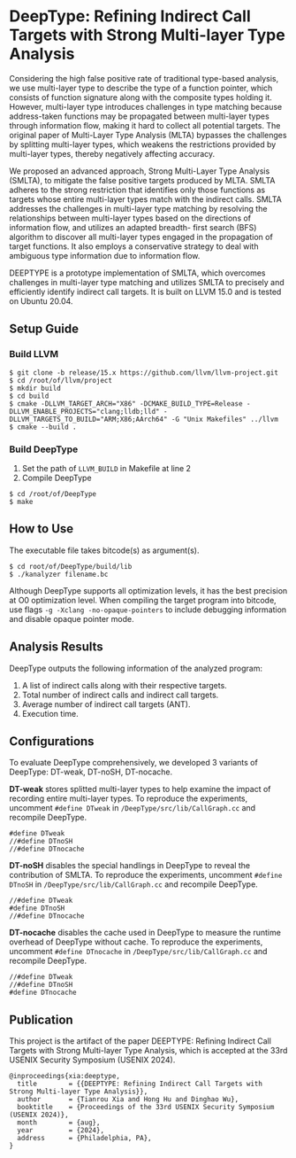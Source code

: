 # DeepType: Refining Indirect Call Targets with Strong Multi-layer Type Analysis
Considering the high false positive rate of traditional type-based analysis, we use multi-layer type to describe the type of a function pointer, which consists of function signature along with the composite types holding it. However, multi-layer type introduces challenges in type matching because address-taken functions may be propagated between multi-layer types through information flow, making it hard to collect all potential targets. The original paper of Multi-Layer Type Analysis (MLTA) bypasses the challenges by splitting multi-layer types, which weakens the restrictions provided by multi-layer types, thereby negatively affecting accuracy. 

We proposed an advanced approach, Strong Multi-Layer Type Analysis (SMLTA), to mitigate the false positive targets produced by MLTA. SMLTA adheres to the strong restriction that identifies only those functions as targets whose entire multi-layer types match with the indirect calls. SMLTA addresses the challenges in multi-layer type matching by resolving the relationships between multi-layer types based on the directions of information flow, and utilizes an adapted breadth- first search (BFS) algorithm to discover all multi-layer types engaged in the propagation of target functions. It also employs a conservative strategy to deal with ambiguous type information due to information flow.

DEEPTYPE is a prototype implementation of SMLTA, which overcomes challenges in multi-layer type matching and utilizes SMLTA to precisely and efficiently identify indirect call targets. It is built on LLVM 15.0 and is tested on Ubuntu 20.04. 

## Setup Guide
### Build LLVM
```
$ git clone -b release/15.x https://github.com/llvm/llvm-project.git
$ cd /root/of/llvm/project
$ mkdir build
$ cd build
$ cmake -DLLVM_TARGET_ARCH="X86" -DCMAKE_BUILD_TYPE=Release -DLLVM_ENABLE_PROJECTS="clang;lldb;lld" -DLLVM_TARGETS_TO_BUILD="ARM;X86;AArch64" -G "Unix Makefiles" ../llvm
$ cmake --build .
```
### Build DeepType
1. Set the path of ```LLVM_BUILD``` in Makefile at line 2
2. Compile DeepType
```
$ cd /root/of/DeepType
$ make
```

## How to Use
The executable file takes bitcode(s) as argument(s). 
```
$ cd root/of/DeepType/build/lib
$ ./kanalyzer filename.bc
```
Although DeepType supports all optimization levels, it has the best precision at O0 optimization level. When compiling the target program into bitcode, use flags ```-g -Xclang -no-opaque-pointers``` to include debugging information and disable opaque pointer mode.

## Analysis Results
DeepType outputs the following information of the analyzed program:  
1. A list of indirect calls along with their respective targets.
2. Total number of indirect calls and indirect call targets.
3. Average number of indirect call targets (ANT).
4. Execution time.
   
## Configurations
To evaluate DeepType comprehensively, we developed 3 variants of DeepType: DT-weak, DT-noSH, DT-nocache.

**DT-weak** stores splitted multi-layer types to help examine the impact of recording entire multi-layer types. To reproduce the experiments, uncomment ```#define DTweak``` in ```/DeepType/src/lib/CallGraph.cc``` and recompile DeepType.
```
#define DTweak
//#define DTnoSH
//#define DTnocache
```

**DT-noSH** disables the special handlings in DeepType to reveal the contribution of SMLTA. To reproduce the experiments, uncomment ```#define DTnoSH``` in ```/DeepType/src/lib/CallGraph.cc``` and recompile DeepType.
```
//#define DTweak
#define DTnoSH
//#define DTnocache
```

**DT-nocache** disables the cache used in DeepType to measure the runtime overhead of DeepType without cache. To reproduce the experiments, uncomment ```#define DTnocache``` in ```/DeepType/src/lib/CallGraph.cc``` and recompile DeepType.
```
//#define DTweak
//#define DTnoSH
#define DTnocache
```

## Publication
This project is the artifact of the paper DEEPTYPE: Refining Indirect Call Targets with Strong Multi-layer Type Analysis, which is accepted at the 33rd USENIX Security Symposium (USENIX 2024).
```
@inproceedings{xia:deeptype,
  title        = {{DEEPTYPE: Refining Indirect Call Targets with Strong Multi-layer Type Analysis}},
  author       = {Tianrou Xia and Hong Hu and Dinghao Wu},
  booktitle    = {Proceedings of the 33rd USENIX Security Symposium (USENIX 2024)},
  month        = {aug},
  year         = {2024},
  address      = {Philadelphia, PA},
}
```
